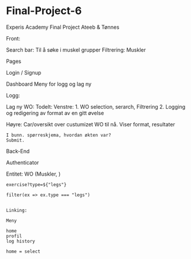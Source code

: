 # Final-Project-6
Experis Academy Final Project Ateeb &amp; Tønnes 

Front:

Search bar: Til å søke i muskel grupper 
Filtrering: Muskler

Pages

Login / Signup

Dashboard
    Meny for logg og lag ny

Logg: 

Lag ny WO:
Todelt:
Venstre: 
    1. WO selection, serarch, Filtrering
    2. Logging og redigering av format av en gitt øvelse

Høyre: 
    Car/oversikt over custumizet WO til nå.
    Viser format, resultater

    I bunn. spørreskjema, hvordan økten var? 
    Submit.


Back-End

Authenticator

Entitet:
    WO (Muskler, )

    exercise?type=${"legs"}

    filter(ex => ex.type === "legs")


    Linking:

    Meny 

    home
    profil
    log history

    home = select 



